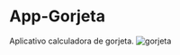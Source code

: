 # App-Gorjeta
Aplicativo calculadora de gorjeta.
![gorjeta](https://user-images.githubusercontent.com/79226722/182141411-a3ac79c9-addb-44ac-b74f-25d9bc9f4475.png)
